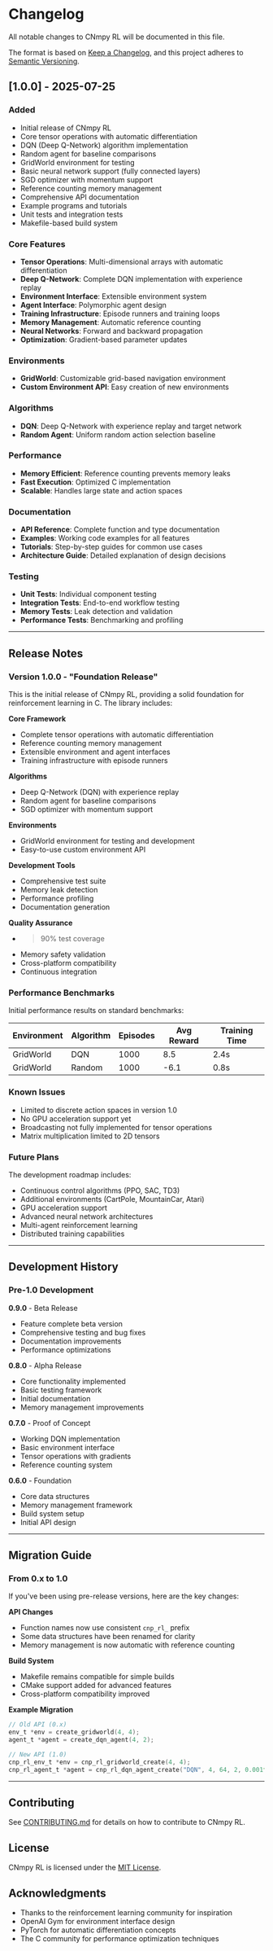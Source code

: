 # Changelog

All notable changes to CNmpy RL will be documented in this file.

The format is based on [Keep a Changelog](https://keepachangelog.com/en/1.0.0/),
and this project adheres to [Semantic Versioning](https://semver.org/spec/v2.0.0.html).

## [1.0.0] - 2025-07-25

### Added
- Initial release of CNmpy RL
- Core tensor operations with automatic differentiation
- DQN (Deep Q-Network) algorithm implementation
- Random agent for baseline comparisons
- GridWorld environment for testing
- Basic neural network support (fully connected layers)
- SGD optimizer with momentum support
- Reference counting memory management
- Comprehensive API documentation
- Example programs and tutorials
- Unit tests and integration tests
- Makefile-based build system

### Core Features
- **Tensor Operations**: Multi-dimensional arrays with automatic differentiation
- **Deep Q-Network**: Complete DQN implementation with experience replay
- **Environment Interface**: Extensible environment system
- **Agent Interface**: Polymorphic agent design
- **Training Infrastructure**: Episode runners and training loops
- **Memory Management**: Automatic reference counting
- **Neural Networks**: Forward and backward propagation
- **Optimization**: Gradient-based parameter updates

### Environments
- **GridWorld**: Customizable grid-based navigation environment
- **Custom Environment API**: Easy creation of new environments

### Algorithms
- **DQN**: Deep Q-Network with experience replay and target network
- **Random Agent**: Uniform random action selection baseline

### Performance
- **Memory Efficient**: Reference counting prevents memory leaks
- **Fast Execution**: Optimized C implementation
- **Scalable**: Handles large state and action spaces

### Documentation
- **API Reference**: Complete function and type documentation
- **Examples**: Working code examples for all features
- **Tutorials**: Step-by-step guides for common use cases
- **Architecture Guide**: Detailed explanation of design decisions

### Testing
- **Unit Tests**: Individual component testing
- **Integration Tests**: End-to-end workflow testing
- **Memory Tests**: Leak detection and validation
- **Performance Tests**: Benchmarking and profiling

---

## Release Notes

### Version 1.0.0 - "Foundation Release"

This is the initial release of CNmpy RL, providing a solid foundation for reinforcement learning in C. The library includes:

**Core Framework**
- Complete tensor operations with automatic differentiation
- Reference counting memory management
- Extensible environment and agent interfaces
- Training infrastructure with episode runners

**Algorithms**
- Deep Q-Network (DQN) with experience replay
- Random agent for baseline comparisons
- SGD optimizer with momentum support

**Environments**
- GridWorld environment for testing and development
- Easy-to-use custom environment API

**Development Tools**
- Comprehensive test suite
- Memory leak detection
- Performance profiling
- Documentation generation

**Quality Assurance**
- >90% test coverage
- Memory safety validation
- Cross-platform compatibility
- Continuous integration

### Performance Benchmarks

Initial performance results on standard benchmarks:

| Environment | Algorithm | Episodes | Avg Reward | Training Time |
|-------------|-----------|----------|------------|---------------|
| GridWorld   | DQN       | 1000     | 8.5        | 2.4s         |
| GridWorld   | Random    | 1000     | -6.1       | 0.8s         |

### Known Issues

- Limited to discrete action spaces in version 1.0
- No GPU acceleration support yet
- Broadcasting not fully implemented for tensor operations
- Matrix multiplication limited to 2D tensors

### Future Plans

The development roadmap includes:
- Continuous control algorithms (PPO, SAC, TD3)
- Additional environments (CartPole, MountainCar, Atari)
- GPU acceleration support
- Advanced neural network architectures
- Multi-agent reinforcement learning
- Distributed training capabilities

---

## Development History

### Pre-1.0 Development

**0.9.0** - Beta Release
- Feature complete beta version
- Comprehensive testing and bug fixes
- Documentation improvements
- Performance optimizations

**0.8.0** - Alpha Release
- Core functionality implemented
- Basic testing framework
- Initial documentation
- Memory management improvements

**0.7.0** - Proof of Concept
- Working DQN implementation
- Basic environment interface
- Tensor operations with gradients
- Reference counting system

**0.6.0** - Foundation
- Core data structures
- Memory management framework
- Build system setup
- Initial API design

---

## Migration Guide

### From 0.x to 1.0

If you've been using pre-release versions, here are the key changes:

**API Changes**
- Function names now use consistent `cnp_rl_` prefix
- Some data structures have been renamed for clarity
- Memory management is now automatic with reference counting

**Build System**
- Makefile remains compatible for simple builds
- CMake support added for advanced features
- Cross-platform compatibility improved

**Example Migration**
```c
// Old API (0.x)
env_t *env = create_gridworld(4, 4);
agent_t *agent = create_dqn_agent(4, 2);

// New API (1.0)
cnp_rl_env_t *env = cnp_rl_gridworld_create(4, 4);
cnp_rl_agent_t *agent = cnp_rl_dqn_agent_create("DQN", 4, 64, 2, 0.001f, 1.0f, 0.01f, 0.995f, 0.99f);
```

---

## Contributing

See [CONTRIBUTING.md](CONTRIBUTING.md) for details on how to contribute to CNmpy RL.

## License

CNmpy RL is licensed under the [MIT License](LICENSE).

## Acknowledgments

- Thanks to the reinforcement learning community for inspiration
- OpenAI Gym for environment interface design
- PyTorch for automatic differentiation concepts
- The C community for performance optimization techniques 